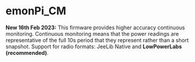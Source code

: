 # emonPi_CM

**New 16th Feb 2023:** This firmware provides higher accuracy continuous monitoring. Continuous monitoring means that the power readings are representative of the full 10s period that they represent rather than a short snapshot. Support for radio formats: JeeLib Native and **LowPowerLabs (recommended)**.

